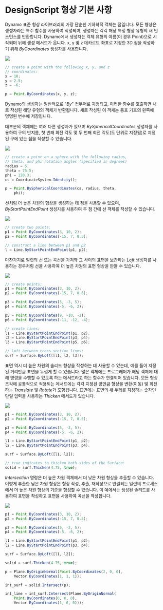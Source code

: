 # DesignScript 형상 기본 사항

Dynamo 표준 형상 라이브러리의 가장 단순한 기하학적 객체는 점입니다. 모든 형상은 생성자라는 특수 함수를 사용하여 작성되며, 생성자는 각각 해당 특정 형상 유형의 새 인스턴스를 반환합니다. Dynamo에서 생성자는 객체 유형의 이름(이 경우 Point)으로 시작되며 뒤에 생성 메서드가 옵니다. x, y 및 z 데카르트 좌표로 지정한 3D 점을 작성하기 위해 *ByCoordinates* 생성자를 사용합니다.

![](images/12-1/GeometryBasics_01.png)

```js
// create a point with the following x, y, and z
// coordinates:
x = 10;
y = 2.5;
z = -6;

p = Point.ByCoordinates(x, y, z);
```

Dynamo의 생성자는 일반적으로 "*By*" 접두어로 지정되고, 이러한 함수를 호출하면 새로 작성된 해당 유형의 객체가 반환됩니다. 새로 작성된 이 객체는 등호 기호의 왼쪽에 명명된 변수에 저장됩니다.

대부분의 객체에는 여러 다른 생성자가 있으며 *BySphericalCoordinates* 생성자를 사용하여 구의 반지름, 첫 번째 회전 각도 및 두 번째 회전 각도(도 단위로 지정됨)로 지정된 구에 있는 점을 작성할 수 있습니다.

![](images/12-1/GeometryBasics_02.png)

```js
// create a point on a sphere with the following radius,
// theta, and phi rotation angles (specified in degrees)
radius = 5;
theta = 75.5;
phi = 120.3;
cs = CoordinateSystem.Identity();

p = Point.BySphericalCoordinates(cs, radius, theta,
    phi);
```

선처럼 더 높은 차원의 형상을 생성하는 데 점을 사용할 수 있으며, *ByStartPointEndPoint* 생성자를 사용하여 두 점 간에 선 객체를 작성할 수 있습니다.

![](images/12-1/GeometryBasics_03.png)

```js
// create two points:
p1 = Point.ByCoordinates(3, 10, 2);
p2 = Point.ByCoordinates(-15, 7, 0.5);

// construct a line between p1 and p2
l = Line.ByStartPointEndPoint(p1, p2);
```

마찬가지로 일련의 선 또는 곡선을 가져와 그 사이의 표면을 보간하는 *Loft* 생성자를 사용하는 경우처럼 선을 사용하여 더 높은 차원의 표면 형상을 만들 수 있습니다.

![](images/12-1/GeometryBasics_04.png)

```js
// create points:
p1 = Point.ByCoordinates(3, 10, 2);
p2 = Point.ByCoordinates(-15, 7, 0.5);

p3 = Point.ByCoordinates(5, -3, 5);
p4 = Point.ByCoordinates(-5, -6, 2);

p5 = Point.ByCoordinates(9, -10, -2);
p6 = Point.ByCoordinates(-11, -12, -4);

// create lines:
l1 = Line.ByStartPointEndPoint(p1, p2);
l2 = Line.ByStartPointEndPoint(p3, p4);
l3 = Line.ByStartPointEndPoint(p5, p6);

// loft between cross section lines:
surf = Surface.ByLoft([l1, l2, l3]);
```

표면 역시 더 높은 차원의 솔리드 형상을 작성하는 데 사용할 수 있는데, 예를 들어 지정된 거리만큼 표면을 두껍게 할 수 있습니다. 많은 객체에는 프로그래머가 해당 객체에 대해 명령을 수행할 수 있도록 하는 메서드라고 하는 함수가 연결되어 있습니다. 모든 형상 조각에 공통적으로 적용되는 메서드에는 각각 지정된 양만큼 형상을 변환(이동) 및 회전하는 *Translate* 및 *Rotate*가 포함됩니다. 표면에는 표면의 새 두께를 지정하는 숫자인 단일 입력을 사용하는 *Thicken* 메서드가 있습니다.

![](images/12-1/GeometryBasics_05.png)

```js
p1 = Point.ByCoordinates(3, 10, 2);
p2 = Point.ByCoordinates(-15, 7, 0.5);

p3 = Point.ByCoordinates(5, -3, 5);
p4 = Point.ByCoordinates(-5, -6, 2);

l1 = Line.ByStartPointEndPoint(p1, p2);
l2 = Line.ByStartPointEndPoint(p3, p4);

surf = Surface.ByLoft([l1, l2]);

// true indicates to thicken both sides of the Surface:
solid = surf.Thicken(4.75, true);
```

*Intersection* 명령은 더 높은 차원 객체에서 더 낮은 차원 형상을 추출할 수 있습니다. 이렇게 추출한 낮은 차원 형상은 형상 작성, 추출, 재작성으로 연결되는 일련의 프로세스에서 더 높은 차원 형상의 기준을 형성할 수 있습니다. 이 예에서는 생성된 솔리드를 사용하여 표면을 작성하고 표면을 사용하여 곡선을 작성합니다.

![](images/12-1/GeometryBasics_06.png)

```js
p1 = Point.ByCoordinates(3, 10, 2);
p2 = Point.ByCoordinates(-15, 7, 0.5);

p3 = Point.ByCoordinates(5, -3, 5);
p4 = Point.ByCoordinates(-5, -6, 2);

l1 = Line.ByStartPointEndPoint(p1, p2);
l2 = Line.ByStartPointEndPoint(p3, p4);

surf = Surface.ByLoft([l1, l2]);

solid = surf.Thicken(4.75, true);

p = Plane.ByOriginNormal(Point.ByCoordinates(2, 0, 0),
    Vector.ByCoordinates(1, 1, 1));

int_surf = solid.Intersect(p);

int_line = int_surf.Intersect(Plane.ByOriginNormal(
    Point.ByCoordinates(0, 0, 0),
    Vector.ByCoordinates(1, 0, 0)));
```

